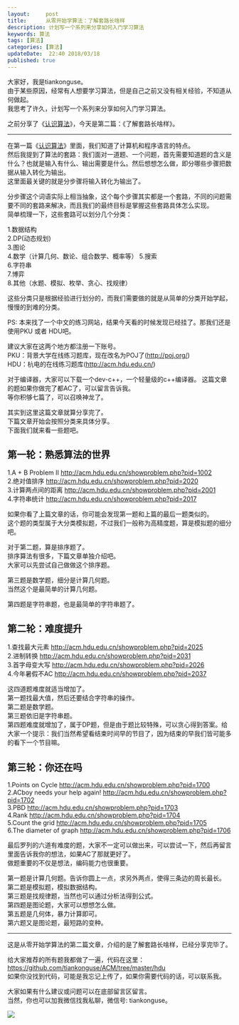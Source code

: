 ```yaml
---   
layout:     post  
title:      从零开始学算法：了解套路长啥样   
description: 计划写一个系列来分享如何入门学习算法  
keywords: 算法  
tags: [算法]  
categories: [算法]  
updateDate:  22:40 2018/03/18
published: true  
---  
```

 
大家好，我是tiankonguse。  
由于某些原因，经常有人想要学习算法，但是自己之前又没有相关经验，不知道从何做起。  
我思考了许久，计划写一个系列来分享如何入门学习算法。  

之前分享了《[认识算法](http://mp.weixin.qq.com/s/2CyGYZ5SFs-cLBHkxAhdyg)》，今天是第二篇：《了解套路长啥样》。  

***

在第一篇《[认识算法](http://mp.weixin.qq.com/s/2CyGYZ5SFs-cLBHkxAhdyg)》里面，我们知道了计算机和程序语言的特点。  
然后我提到了算法的套路：我们面对一道题、一个问题，首先需要知道题的含义是什么？也就是输入有什么、输出需要是什么。然后想想怎么做，即分哪些步骤把数据从输入转化为输出。  
这里面最关键的就是分步骤将输入转化为输出了。  


分步骤这个词语实际上相当抽象，这个每个步骤其实都是一个套路，不同的问题需要不同的套路来解决，而且我们的最终目标是掌握这些套路具体怎么实现。  
简单梳理一下，这些套路可以划分几个分类：  

1.数据结构  
2.DP(动态规划)  
3.图论  
4.数学（计算几何、数论、组合数学、概率等） 
5.搜索  
6.字符串  
7.博弈  
8.其他（水题、模拟、枚举、贪心、找规律）


这些分类只是根据经验进行划分的，而我们需要做的就是从简单的分类开始学起，慢慢的到难的分类。 


PS: 本来找了一个中文的练习网站，结果今天看的时候发现已经挂了。那我们还是使用PKU 或者 HDU吧。  

建议大家在这两个地方都注册一下账号。  
PKU：背景大学在线练习题库，现在改名为POJ了(http://poj.org/)  
HDU：杭电的在线练习题库(http://acm.hdu.edu.cn/)  


对于编译器，大家可以下载一个dev-c++，一个轻量级的c++编译器。 
这篇文章的题如果你做完了都AC了，可以留言告诉我。  
等你积够七篇了，可以召唤神龙了。    


其实到这里这篇文章就算分享完了。  
下篇文章开始会按照分类来具体分享。  
下面我们就来看一些题吧。  


## 第一轮：熟悉算法的世界

1.A + B Problem II http://acm.hdu.edu.cn/showproblem.php?pid=1002   
2.绝对值排序 http://acm.hdu.edu.cn/showproblem.php?pid=2020  
3.计算两点间的距离 http://acm.hdu.edu.cn/showproblem.php?pid=2001  
4.字符串统计 http://acm.hdu.edu.cn/showproblem.php?pid=2017  


如果你看了上篇文章的话，你可能会发现第一题和上篇的最后一题类似的。  
这个题的类型属于大分类模拟题，不过我们一般称为高精度题，算是模拟题的细分吧。  


对于第二题，算是排序题了。  
排序算法有很多，下篇文章单独介绍吧。  
大家可以先尝试自己做做这个排序题。  


第三题是数学题，细分是计算几何题。  
当然这个是最简单的计算几何题。  


第四题是字符串题，也是最简单的字符串题了。  



## 第二轮：难度提升


1.查找最大元素 http://acm.hdu.edu.cn/showproblem.php?pid=2025  
2.进制转换 http://acm.hdu.edu.cn/showproblem.php?pid=2031  
3.首字母变大写 http://acm.hdu.edu.cn/showproblem.php?pid=2026  
4.今年暑假不AC http://acm.hdu.edu.cn/showproblem.php?pid=2037  


这四道题难度就适当增加了。  
第一题找最大值，然后还要结合字符串的操作。  
第二题是数学题。  
第三题依旧是字符串题。  
第四题难度就增加了，属于DP题，但是由于题比较特殊，可以贪心得到答案。给大家一个提示：我们当然希望看结束时间早的节目了，因为结束的早我们皆可能多的看下一个节目嘛。  


## 第三轮：你还在吗  


1.Points on Cycle http://acm.hdu.edu.cn/showproblem.php?pid=1700  
2.ACboy needs your help again! http://acm.hdu.edu.cn/showproblem.php?pid=1702  
3.PBD http://acm.hdu.edu.cn/showproblem.php?pid=1703  
4.Rank http://acm.hdu.edu.cn/showproblem.php?pid=1704  
5.Count the grid http://acm.hdu.edu.cn/showproblem.php?pid=1705  
6.The diameter of graph http://acm.hdu.edu.cn/showproblem.php?pid=1706  


最后罗列的六道有难度的题，大家不一定可以做出来，可以尝试一下，然后再留言里面告诉我你的想法，如果AC了那就更好了。  
做题重要的不仅是想法，编码能力也很重要。  


第一题是计算几何题。告诉你圆上一点，求另外两点，使得三条边的周长最长。  
第二题是模拟题，模拟数据结构。  
第三题是找规律题，当然也可以通过分析法得到公式。  
第四题是图论题，大家可以想想怎么做。  
第五题是几何体，暴力计算即可。  
第六题又是图论题，最短路的变种。  



***

这是从零开始学算法的第二篇文章，介绍的是了解套路长啥样，已经分享完毕了。  



给大家推荐的所有题我都做了一遍，代码在这里：https://github.com/tiankonguse/ACM/tree/master/hdu  
如果你没找到代码，可能是我忘记上传了，如果你需要代码的话，可以联系我。  


大家如果有什么建议或问题可以在底部留言区留言。  
当然，你也可以加我微信找我私聊，微信号: tiankonguse。  

![](https://res.tiankonguse.com/images/tiankonguse-support.png)  


